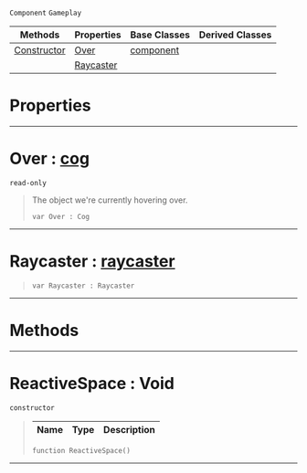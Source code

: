  `Component` `Gameplay`



|Methods|Properties|Base Classes|Derived Classes|
|---|---|---|---|
|[ Constructor](https://github.com/ArendDanielek/ZeroDocsTest/blob/master/code_reference/class_reference/reactivespace.markdown#reactivespace-void)|[ Over](https://github.com/ArendDanielek/ZeroDocsTest/blob/master/code_reference/class_reference/reactivespace.markdown#over-zero-engine-documen)|[component](https://github.com/ArendDanielek/ZeroDocsTest/blob/master/code_reference/class_reference/component.markdown)| |
| |[ Raycaster](https://github.com/ArendDanielek/ZeroDocsTest/blob/master/code_reference/class_reference/reactivespace.markdown#raycaster-zero-engine-do)| | |


 #  Properties


---  
 #  Over : [cog](https://github.com/ArendDanielek/ZeroDocsTest/blob/master/code_reference/class_reference/cog.markdown)

 `read-only`

> The object we're currently hovering over.
> ``` lang=cpp, name=Zilch
> var Over : Cog


---  
 #  Raycaster : [raycaster](https://github.com/ArendDanielek/ZeroDocsTest/blob/master/code_reference/class_reference/raycaster.markdown)

> 
> ``` lang=cpp, name=Zilch
> var Raycaster : Raycaster


---  
 #  Methods


---  
 #  ReactiveSpace : Void

 `constructor`

> 
> |Name|Type|Description|
> |---|---|---|
> ``` lang=cpp, name=Zilch
> function ReactiveSpace()
> ``` 


---  
 
  
  
  
  
  
  
  

 